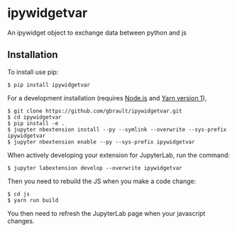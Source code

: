 ipywidgetvar
===============================

An ipywidget object to exchange data between python and js

Installation
------------

To install use pip:

    $ pip install ipywidgetvar

For a development installation (requires [Node.js](https://nodejs.org) and [Yarn version 1](https://classic.yarnpkg.com/)),

    $ git clone https://github.com/gbrault/ipywidgetvar.git
    $ cd ipywidgetvar
    $ pip install -e .
    $ jupyter nbextension install --py --symlink --overwrite --sys-prefix ipywidgetvar
    $ jupyter nbextension enable --py --sys-prefix ipywidgetvar

When actively developing your extension for JupyterLab, run the command:

    $ jupyter labextension develop --overwrite ipywidgetvar

Then you need to rebuild the JS when you make a code change:

    $ cd js
    $ yarn run build

You then need to refresh the JupyterLab page when your javascript changes.
